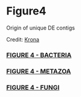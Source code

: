 # Figure4
Origin of unique DE contigs

Credit: <a href="https://github.com/marbl/Krona/wiki">Krona</a>

<h3><a target="_blank" href="http://htmlpreview.github.io/?https://github.com/gonzalezem/Figure4/blob/master/bacteria.html">FIGURE 4 - BACTERIA</a></h3>
<h3><a target="_blank" href="http://htmlpreview.github.io/?https://github.com/gonzalezem/Figure4/blob/master/metazoa.html">FIGURE 4 - METAZOA</a></h3>
<h3><a target="_blank" href="http://htmlpreview.github.io/?https://github.com/gonzalezem/Figure4/blob/master/fungi.html">FIGURE 4 - FUNGI</a></h3>
